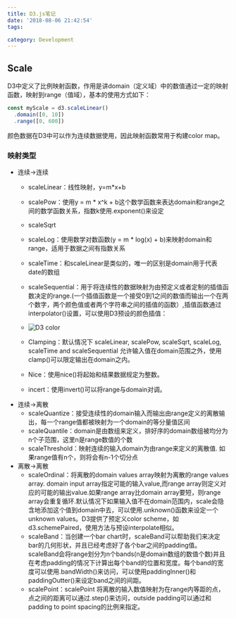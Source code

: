 ```yaml
---
title: D3.js笔记
date: '2018-08-06 21:42:54'
tags:

category: Development
---
```


## Scale

D3中定义了比例映射函数，作用是讲domain（定义域）中的数值通过一定的映射函数，映射到range（值域），基本的使用方式如下：

```javascript
const myScale = d3.scaleLinear()
  .domain([0, 10])
  .range([0, 600])
```

颜色数据在D3中可以作为连续数据使用，因此映射函数常用于构建color map。

### 映射类型

- 连续->连续
    - scaleLinear：线性映射，y=m*x+b
    - scalePow：使用y = m * x^k + b这个数学函数来表达domain和range之间的数学函数关系，指数k使用.exponent()来设定
    - scaleSqrt
    - scaleLog：使用数学对数函数(y = m * log(x) + b)来映射domain和range，适用于数据之间有指数关系
    - scaleTime：和scaleLinear是类似的，唯一的区别是domain用于代表date的数组
    - scaleSequential：用于将连续性的数据映射为由预定义或者定制的插值函数决定的range.(一个插值函数是一个接受0到1之间的数值而输出一个在两个数字，两个颜色值或者两个字符串之间的插值的函数）,插值函数通过interpolator()设置，可以使用D3预设的颜色插值：

    - ![D3 color](D3-js笔记/001.png)
    - Clamping：默认情况下 scaleLinear, scalePow, scaleSqrt, scaleLog, scaleTime and scaleSequential 允许输入值在domain范围之外，使用clamp()可以限定输出在domain之内。
    - Nice：使用nice()将起始和结果数据规定为整数。
    - incert：使用invert()可以将range与domain对调。
- 连续->离散
    - scaleQuantize：接受连续性的domain输入而输出由range定义的离散输出，每一个range值都被映射为一个domain的等分量值区间
    - scaleQuantile：domain是由数组来定义，排好序的domain数组被均分为n个子范围，这里n是range数值的个数
    - scaleThreshold：映射连续的输入domain为由range来定义的离散值. 如果range值有n个，则将会有n-1个切分点
- 离散->离散
    - scaleOrdinal：将离散的domain values array映射为离散的range values array. domain input array指定可能的输入value,而range array则定义对应的可能的输出value.如果range array比domain array要短，则range array会重复循环.默认情况下如果输入值不在domain范围内，scale会隐含地添加这个值到domain中去，可以使用.unknown()函数来设定一个unknown values。D3提供了预定义color scheme，如d3.schemePaired，使用方法与预设interpolate相似。
    - scaleBand：当创建一个bar chart时，scaleBand可以帮助我们来决定bar的几何形状，并且已经考虑好了各个bar之间的padding值。scaleBand会将range划分为n个bands(n是domain数组的数值个数)并且在考虑padding的情况下计算出每个band的位置和宽度。每个band的宽度可以使用.bandWidth()来访问，可以使用paddingInner()和paddingOutter()来设定band之间的间距。
    - scalePoint：scalePoint 将离散的输入数值映射为在range内等距的点，点之间的距离可以通过.step()来访问，outside padding可以通过和padding to point spacing的比例来指定。